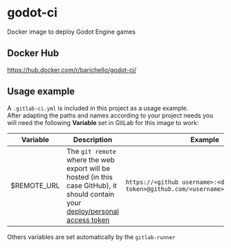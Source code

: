 # godot-ci
Docker image to deploy Godot Engine games

## Docker Hub
https://hub.docker.com/r/barichello/godot-ci/

## Usage example
A `.gitlab-ci.yml` is included in this project as a usage example.<br>
After adapting the paths and names according to your project needs you will need the following **Variable** set in GitLab for this image to work:

|Variable|Description|Example|
|-|-|-|
|$REMOTE_URL | The `git remote` where the web export will be hosted (in this case GitHub), it should contain your [deploy/personal access token](https://github.com/settings/tokens)|`https://<github username>:<deploy token>@github.com/<username>/<repository>.git`

Others variables are set automatically by the `gitlab-runner`
